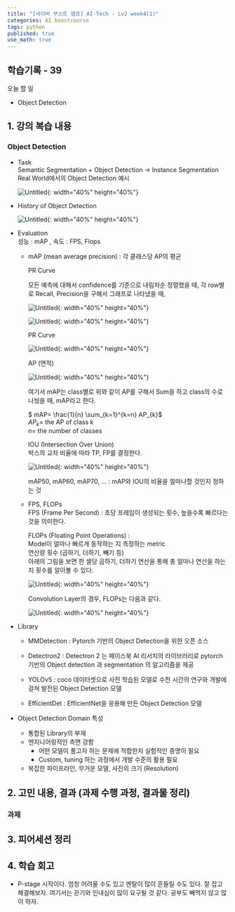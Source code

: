 ```yaml
---
title: "[네이버 부스트 캠프] AI-Tech - Lv2 week4(1)"
categories: AI boostcourse
tags: python
published: true
use_math: true
---
```


## 학습기록 - 39

오늘 할 일  

- Object Detection

## 1. 강의 복습 내용

### Object Detection

- Task  
  Semantic Segmentation + Object Detection -> Instance Segmentation  
  Real World에서의 Object Detection 예시  

    ![Untitled](/assets/images/AI-Images2/lv2_week2_3/img1.png){: width="40%" height="40%"}  

- History of Object Detection  

    ![Untitled](/assets/images/AI-Images2/lv2_week2_3/img2.png){: width="40%" height="40%"}  

- Evaluation  
  성능 : mAP , 속도 : FPS, Flops  

  - mAP (mean average precision) : 각 클래스당 AP의 평균  
  
    PR Curve

    모든 예측에 대해서 confidence를 기준으로 내림차순 정렬했을 때, 각 row별로 Recall, Precision을 구해서 그래프로 나타냈을 때,  

      ![Untitled](/assets/images/AI-Images2/lv2_week2_3/img4.png){: width="40%" height="40%"}  
  
      ![Untitled](/assets/images/AI-Images2/lv2_week2_3/img3.png){: width="40%" height="40%"}  

    PR Curve  

      ![Untitled](/assets/images/AI-Images2/lv2_week2_3/img5.png){: width="40%" height="40%"}  

    AP (면적)  

      ![Untitled](/assets/images/AI-Images2/lv2_week2_3/img6.png){: width="40%" height="40%"}  

    여기서 mAP는 class별로 위와 같이 AP를 구해서 Sum을 하고 class의 수로 나눴을 때, mAP라고 한다.  

    $ mAP= \frac{1}{n} \sum_{k=1}^{k=n} AP_{k}$  
    $AP_{k}=$ the AP of class k  
    $\mathrm{n}=$ the number of classes  

    IOU (Intersection Over Union)  
    박스의 교차 비율에 따라 TP, FP를 결정한다.  

      ![Untitled](/assets/images/AI-Images2/lv2_week2_3/img7.png){: width="40%" height="40%"}  

    mAP50, mAP60, mAP70, ... : mAP와 IOU의 비율을 얼마나할 것인지 정하는 것  

  - FPS, FLOPs  
    FPS (Frame Per Second) : 초당 프레임이 생성되는 횟수, 높을수록 빠르다는 것을 의미한다.  

    FLOPs (Floating Point Operations) :  
    Model이 얼마나 빠르게 동작하는 지 측정하는 metric  
    연산량 횟수 (곱하기, 더하기, 빼기 등)  
    아래의 그림을 보면 한 셀당 곱하기, 더하기 연산을 통해 총 얼마나 연산을 하는지 횟수를 알아볼 수 있다.  

      ![Untitled](/assets/images/AI-Images2/lv2_week2_3/img8.png){: width="40%" height="40%"}  

    Convolution Layer의 경우, FLOPs는 다음과 같다.  

      ![Untitled](/assets/images/AI-Images2/lv2_week2_3/img9.png){: width="40%" height="40%"}  

- Library  

  - MMDetection : Pytorch 기반의 Object Detection을 위한 오픈 소스

  - Detectron2 : Detectron 2 는 페이스북 AI 리서치의 라이브러리로 pytorch 기반의 Object detection 과 segmentation 의 알고리즘을 제공

  - YOLOv5 : coco 데이터셋으로 사전 학습된 모델로 수천 시간의 연구와 개발에 걸쳐 발전된 Object Detection 모델

  - EfficientDet : EfficientNet을 응용해 만든 Object Detection 모델  

- Object Detection Domain 특성
  - 통합된 Library의 부재
  - 엔지니어링적인 측면 강함
    - 어떤 모델이 풀고자 하는 문제에 적합한지 실험적인 증명이 필요
    - Custom, tuning 하는 과정에서 개발 수준의 활용 필요
  - 복잡한 파이프라인, 무거운 모델, 사진의 크기 (Resolution)

## 2. 고민 내용, 결과 (과제 수행 과정, 결과물 정리)

### 과제

## 3. 피어세션 정리

## 4. 학습 회고

- P-stage 시작이다. 엄청 어려울 수도 있고 멘탈이 많이 흔들릴 수도 있다. 잘 잡고 해결해보자. 여기서는 끈기와 인내심이 많이 요구될 것 같다. 공부도 빼먹지 않고 많이 하자.

